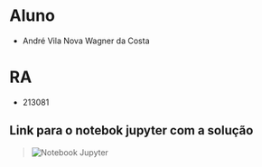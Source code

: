 # Aluno
* André Vila Nova Wagner da Costa

# RA
* 213081

## Link para o notebok jupyter com a solução
> ![Notebook Jupyter](jupnotebook/lab2-logic-model-dbpedia.ipynb)
